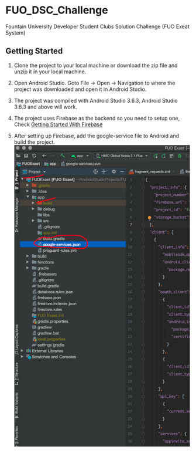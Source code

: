 # FUO_DSC_Challenge

Fountain University Developer Student Clubs Solution Challenge (FUO Exeat System)

## Getting Started

1. Clone the project to your local machine or download the zip file and unzip it in your local machine.

2. Open Android Studio. Goto File -> Open -> Navigation to where the project was downloaded and open it in Android Studio.

3. The project was compiled with Android Studio 3.6.3, Android Studio 3.6.3 and above will work.

4. The project uses Firebase as the backend so you need to setup one, Check [Getting Started With Firebase](https://firebase.google.com/docs/android/setup)

5. After setting up Firebase, add the google-service file to Android and build the project.
        ![Google Service file from Firebase](https://github.com/sodiqOladeni/FUO_DSC_Challenge/blob/dsc_challenge_master/fuo_dsc_screenshots/insert_google_service.png)
